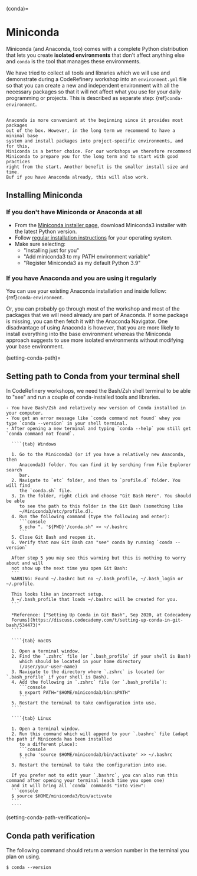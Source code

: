 (conda)=

# Miniconda

Miniconda (and Anaconda, too) comes with a complete Python distribution that lets
you create **isolated environments** that don't affect anything else and
`conda` is the tool that manages these environments.

We have tried to collect all tools and libraries which we will use and
demonstrate during a CodeRefinery workshop into an `environment.yml` file so
that you can create a new and independent environment with all the necessary
packages so that it will not affect what you use for your daily programming or
projects. This is described as separate step: {ref}`conda-environment`.

```{admonition} Is Anaconda also OK?

Anaconda is more convenient at the beginning since it provides most packages
out of the box. However, in the long term we recommend to have a minimal base
system and install packages into project-specific environments, and for this,
Miniconda is a better choice. For our workshops we therefore recommend
Miniconda to prepare you for the long term and to start with good practices
right from the start. Another benefit is the smaller install size and time.
Buf if you have Anaconda already, this will also work.
```

## Installing Miniconda

### If you don't have Miniconda or Anaconda at all

- From the [Miniconda installer page](https://docs.conda.io/en/latest/miniconda.html),
  download Miniconda3 installer with the latest Python version.
- Follow [regular installation instructions](https://conda.io/projects/conda/en/latest/user-guide/install/index.html#regular-installation)
  for your operating system.
- Make sure selecting:
    - "Installing just for you"
    - "Add miniconda3 to my PATH environment variable"
    - "Register Miniconda3 as my default Python 3.9"


### If you have Anaconda and you are using it regularly

You can use your existing Anaconda installation and inside follow: {ref}`conda-environment`.

Or, you can probably go through most of the workshop and most of the
packages that we will need already are part of Anaconda. If some package is
missing, you can then fetch it with the Anaconda Navigator. One disadvantage of
using Anaconda is however, that you are more likely to install everything into
the base environment whereas the Miniconda approach suggests to use more
isolated environments without modifying your base environment.


(setting-conda-path)=

## Setting path to Conda from your terminal shell

In CodeRefinery workshops, we need the Bash/Zsh shell terminal to be able to "see" and
run a couple of conda-installed tools and libraries.

```{prereq}
- You have Bash/Zsh and relatively new version of Conda installed in your computer.
- You get an error message like `conda command not found` whey you type `conda --version` in your shell terminal.
- After opening a new terminal and typing `conda --help` you still get `conda command not found`.
```

`````{tabs}
  ````{tab} Windows

  1. Go to the Miniconda3 (or if you have a relatively new Anaconda, then
     Anaconda3) folder. You can find it by serching from File Explorer search
     bar.
  2. Navigate to `etc` folder, and then to `profile.d` folder. You will find
     the `conda.sh` file.
  3. In the folder, right click and choose "Git Bash Here". You should be able
     to see the path to this folder in the Git Bash (something like
     ~/Miniconda3/etc/profile.d).
  4. Run the following command (type the following and enter):
     ```console
     $ echo ". '${PWD}'/conda.sh" >> ~/.bashrc
     ```
  5. Close Git Bash and reopen it.
  6. Verify that now Git Bash can "see" conda by running `conda --version`

  After step 5 you may see this warning but this is nothing to worry about and will
  not show up the next time you open Git Bash:
  ```
  WARNING: Found ~/.bashrc but no ~/.bash_profile, ~/.bash_login or ~/.profile.

  This looks like an incorrect setup.
  A ~/.bash_profile that loads ~/.bashrc will be created for you.
  ```

  *Reference: ["Setting Up Conda in Git Bash", Sep 2020, at Codecademy
  Forums](https://discuss.codecademy.com/t/setting-up-conda-in-git-bash/534473)*
  ````

  ````{tab} macOS

  1. Open a terminal window.
  2. Find the `.zshrc` file (or `.bash_profile` if your shell is Bash)
     which should be located in your home directory
     (/User/your-user-name)
  3. Navigate to the directory where `.zshrc` is located (or `.bash_profile` if your shell is Bash).
  4. Add the following in `.zshrc` file (or `.bash_profile`):
     ```console
     $ export PATH="$HOME/miniconda3/bin:$PATH"
     ```
  5. Restart the terminal to take configuration into use.
  ````

  ````{tab} Linux

  1. Open a terminal window.
  2. Run this command which will append to your `.bashrc` file (adapt the path if Miniconda has been installed
     to a different place):
     ```console
     $ echo 'source $HOME/miniconda3/bin/activate' >> ~/.bashrc
     ```
  3. Restart the terminal to take the configuration into use.

  If you prefer not to edit your `.bashrc`, you can also run this command after opening your terminal (each time you open one)
  and it will bring all `conda` commands "into view":
  ```console
  $ source $HOME/miniconda3/bin/activate
  ```
  ````
`````


(setting-conda-path-verification)=

## Conda path verification

The following command should return a version number in the terminal you plan
on using.

```console
$ conda --version
```

